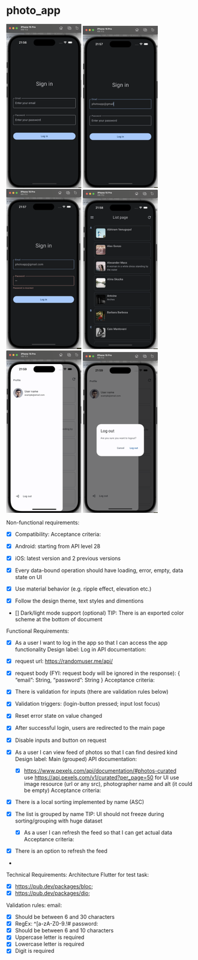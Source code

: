 # photo_app

[//]: # (![Project]&#40;./assets/images/main_background.png&#41;)
<img src="./assets/images/screen1.png" alt="Project Logo" width="200" />
<img src="./assets/images/screen2.png" alt="Project Logo" width="200" />
<img src="./assets/images/screen3.png" alt="Project Logo" width="200" />
<img src="./assets/images/screen4.png" alt="Project Logo" width="200" />
<img src="./assets/images/screen5.png" alt="Project Logo" width="200" />
<img src="./assets/images/screen6.png" alt="Project Logo" width="200" />

Non-functional requirements:
- [x] Compatibility:
  Acceptance criteria:
- [x] Android: starting from API level 28
- [x] iOS: latest version and 2 previous versions

- [x] Every data-bound operation should have loading, error, empty, data state on UI
- [x] Use material behavior (e.g. ripple effect, elevation etc.)
- [x] Follow the design theme, text styles and dimentions
- [] Dark/light mode support (optional)
  TIP: There is an exported color scheme at the bottom of document

Functional Requirements:
- [x] As a user I want to log in the app so that I can access the app functionality
  Design label: Log in
  API documentation:
- [x] request url: https://randomuser.me/api/
- [x] request body (FYI: request body will be ignored in the response):
  {
  “email”: String,
  “password”: String
  }
  Acceptance criteria:
- [x] There is validation for inputs (there are validation rules below)
- [x] Validation triggers: (login-button pressed; input lost focus)
- [x] Reset error state on value changed
- [x] After successful login, users are redirected to the main page
- [x] Disable inputs and button on request


- [x] As a user I can view feed of photos so that I can find desired kind
  Design label: Main (grouped)
  API documentation:
    - [x] https://www.pexels.com/api/documentation/#photos-curated 	
      use https://api.pexels.com/v1/curated?per_page=50
      for UI use image resource (url or any src), photographer name and alt (it could be empty)
      Acceptance criteria:

- [x] There is a local sorting implemented by name (ASC)
- [x] The list is grouped by name
  TIP: UI should not freeze during sorting/grouping with huge dataset
    - [x] As a user I can refresh the feed so that I can get actual data
      Acceptance criteria:
- [x] There is an option to refresh the feed

-

Technical Requirements:
Architecture Flutter for test task:
- [x] https://pub.dev/packages/bloc;
- [x] https://pub.dev/packages/dio;

Validation rules:
email:
- [x] Should be between 6 and 30 characters
- [x] RegEx: ^[a-zA-Z0-9.!#$%&'*+\\/=?^_`{|}~-]{1,10}@(?:(?!.*--)[a-zA-Z0-9-]{1,10}(?<!-))(?:\.(?:[a-zA-Z0-9-]{2,10}))+$
  password:
- [x] Should be between 6 and 10 characters
- [x] Uppercase letter is required
- [x] Lowercase letter is required
- [x] Digit is required
